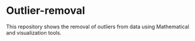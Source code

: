 # Outlier-removal
This repository shows the removal of outliers from data using Mathematical and visualization tools.
